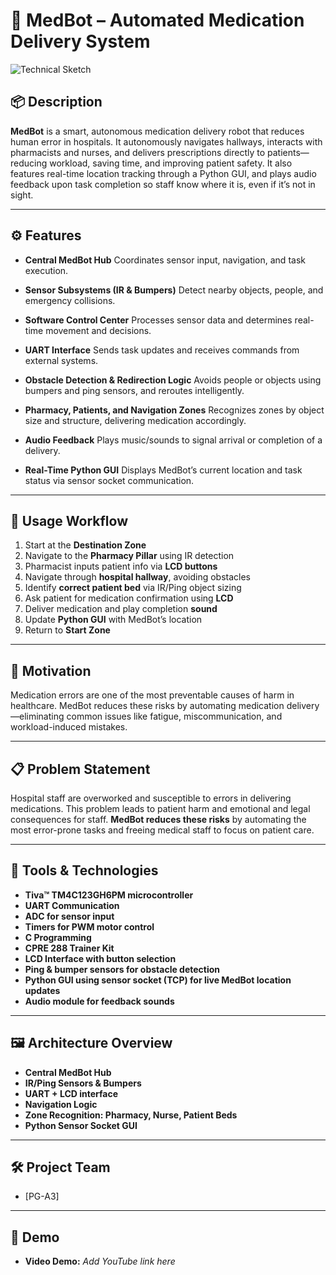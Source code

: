 
# 💊 MedBot – Automated Medication Delivery System

![Technical Sketch](./Capture.PNG)

## 📦 Description

**MedBot** is a smart, autonomous medication delivery robot that reduces human error in hospitals. It autonomously navigates hallways, interacts with pharmacists and nurses, and delivers prescriptions directly to patients—reducing workload, saving time, and improving patient safety. It also features real-time location tracking through a Python GUI, and plays audio feedback upon task completion so staff know where it is, even if it’s not in sight.

---

## ⚙️ Features

* **Central MedBot Hub**
  Coordinates sensor input, navigation, and task execution.

* **Sensor Subsystems (IR & Bumpers)**
  Detect nearby objects, people, and emergency collisions.

* **Software Control Center**
  Processes sensor data and determines real-time movement and decisions.

* **UART Interface**
  Sends task updates and receives commands from external systems.

* **Obstacle Detection & Redirection Logic**
  Avoids people or objects using bumpers and ping sensors, and reroutes intelligently.

* **Pharmacy, Patients, and Navigation Zones**
  Recognizes zones by object size and structure, delivering medication accordingly.

* **Audio Feedback**
  Plays music/sounds to signal arrival or completion of a delivery.

* **Real-Time Python GUI**
  Displays MedBot’s current location and task status via sensor socket communication.

---

## 🧪 Usage Workflow

1. Start at the **Destination Zone**
2. Navigate to the **Pharmacy Pillar** using IR detection
3. Pharmacist inputs patient info via **LCD buttons**
4. Navigate through **hospital hallway**, avoiding obstacles
5. Identify **correct patient bed** via IR/Ping object sizing
6. Ask patient for medication confirmation using **LCD**
7. Deliver medication and play completion **sound**
8. Update **Python GUI** with MedBot’s location
9. Return to **Start Zone**

---

## 🎯 Motivation

Medication errors are one of the most preventable causes of harm in healthcare. MedBot reduces these risks by automating medication delivery—eliminating common issues like fatigue, miscommunication, and workload-induced mistakes.

---

## 📋 Problem Statement

Hospital staff are overworked and susceptible to errors in delivering medications. This problem leads to patient harm and emotional and legal consequences for staff. **MedBot reduces these risks** by automating the most error-prone tasks and freeing medical staff to focus on patient care.

---

## 🔧 Tools & Technologies

* **Tiva™ TM4C123GH6PM microcontroller**
* **UART Communication**
* **ADC for sensor input**
* **Timers for PWM motor control**
* **C Programming**
* **CPRE 288 Trainer Kit**
* **LCD Interface with button selection**
* **Ping & bumper sensors for obstacle detection**
* **Python GUI using sensor socket (TCP) for live MedBot location updates**
* **Audio module for feedback sounds**

---

## 🖼️ Architecture Overview

* **Central MedBot Hub**
* **IR/Ping Sensors & Bumpers**
* **UART + LCD interface**
* **Navigation Logic**
* **Zone Recognition: Pharmacy, Nurse, Patient Beds**
* **Python Sensor Socket GUI**

---

## 🛠️ Project Team

* \[PG-A3]
---

## 💎 Demo

* **Video Demo:** *Add YouTube link here*

